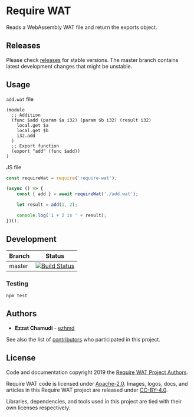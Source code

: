 # Require WAT

Reads a WebAssembly WAT file and return the exports object.

## Releases

Please check [releases](https://github.com/ezhmd/require-wat/releases) for stable versions. The master branch contains latest development changes that might be unstable.

## Usage

`add.wat` file

```wat
(module
  ;; Addition
  (func $add (param $a i32) (param $b i32) (result i32)
    local.get $a
    local.get $b
    i32.add
  )
  ;; Export function
  (export "add" (func $add))
)
```

JS file

```js
const requireWat = require('require-wat');

(async () => {
    const { add } = await requireWat('./add.wat');

    let result = add(1, 2);

    console.log('1 + 2 is ' + result);
})();
```

## Development

| Branch | Status |
| - | - |
| master | [![Build Status](https://travis-ci.org/ezhmd/require-wat.svg?branch=master)](https://travis-ci.org/ezhmd/require-wat) |

### Testing
```
npm test
```

## Authors

* **Ezzat Chamudi** - [ezhmd](https://github.com/ezhmd)

See also the list of [contributors](https://github.com/ezhmd/require-wat/graphs/contributors) who participated in this project.

## License

Code and documentation copyright 2019 the [Require WAT Project Authors](https://github.com/ezhmd/require-wat/graphs/contributors). 

Require WAT code is licensed under [Apache-2.0](https://www.apache.org/licenses/LICENSE-2.0). Images, logos, docs, and articles in this Require WAT project are released under [CC-BY-4.0](https://creativecommons.org/licenses/by/4.0/legalcode).

Libraries, dependencies, and tools used in this project are tied with their own licenses respectively.